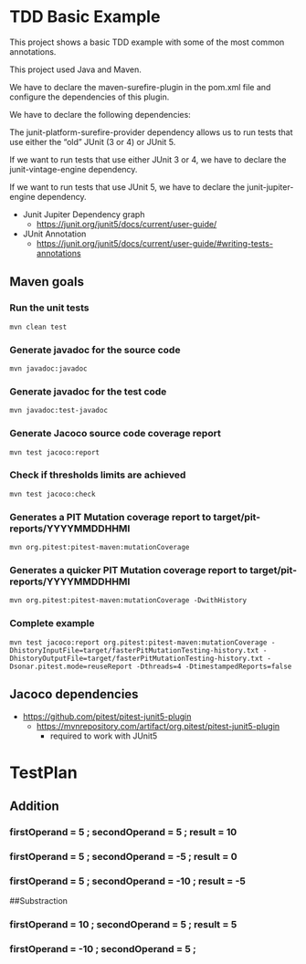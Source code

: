# TDD Basic Example

This project shows a basic TDD example with some of the most common annotations.

This project used Java and Maven.

We have to declare the maven-surefire-plugin in the pom.xml file and configure the dependencies of this plugin. 

We have to declare the following dependencies:

The junit-platform-surefire-provider dependency allows us to run tests that use either the “old” JUnit (3 or 4) or JUnit 5.

If we want to run tests that use either JUnit 3 or 4, we have to declare the junit-vintage-engine dependency.

If we want to run tests that use JUnit 5, we have to declare the junit-jupiter-engine dependency.

* Junit Jupiter Dependency graph
    - https://junit.org/junit5/docs/current/user-guide/
* JUnit Annotation
    - https://junit.org/junit5/docs/current/user-guide/#writing-tests-annotations

  
## Maven goals
### Run the unit tests
```
mvn clean test
```

### Generate javadoc for the source code
```
mvn javadoc:javadoc
```

### Generate javadoc for the test code
```
mvn javadoc:test-javadoc
```

### Generate Jacoco source code coverage report
```
mvn test jacoco:report
```

### Check if thresholds limits are achieved
```
mvn test jacoco:check
```

### Generates a PIT Mutation coverage report to target/pit-reports/YYYYMMDDHHMI
```
mvn org.pitest:pitest-maven:mutationCoverage
```

### Generates a quicker PIT Mutation coverage report to target/pit-reports/YYYYMMDDHHMI
```
mvn org.pitest:pitest-maven:mutationCoverage -DwithHistory
```

### Complete example

``` 
mvn test jacoco:report org.pitest:pitest-maven:mutationCoverage -DhistoryInputFile=target/fasterPitMutationTesting-history.txt -DhistoryOutputFile=target/fasterPitMutationTesting-history.txt -Dsonar.pitest.mode=reuseReport -Dthreads=4 -DtimestampedReports=false
```
## Jacoco dependencies
* https://github.com/pitest/pitest-junit5-plugin
  - https://mvnrepository.com/artifact/org.pitest/pitest-junit5-plugin
    - required to work with JUnit5


# TestPlan
## Addition
### firstOperand = 5 ; secondOperand = 5 ; result = 10
### firstOperand = 5 ; secondOperand = -5 ; result = 0
### firstOperand = 5 ; secondOperand = -10 ; result = -5

##Substraction
### firstOperand = 10 ; secondOperand = 5 ; result = 5
### firstOperand = -10 ; secondOperand = 5 ; 

